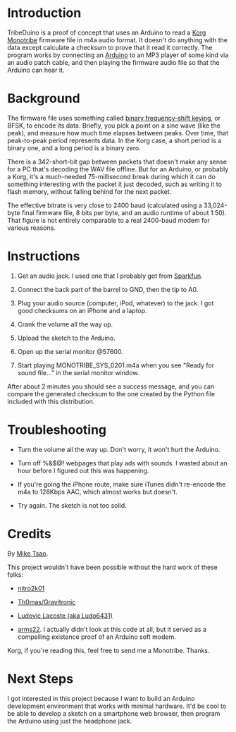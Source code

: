 Introduction
============

TribeDuino is a proof of concept that uses an Arduino to read a [Korg Monotribe](http://www.korg.com/monotribe) firmware file in m4a audio format. It doesn't do anything with the data except calculate a checksum to prove that it read it correctly. The program works by connecting an [Arduino](http://www.arduino.cc/) to an MP3 player of some kind via an audio patch cable, and then playing the firmware audio file so that the Arduino can hear it.

Background
==========

The firmware file uses something called [binary frequency-shift keying](http://en.wikipedia.org/wiki/Frequency-shift_keying), or BFSK, to encode its data. Briefly, you pick a point on a sine wave (like the peak), and measure how much time elapses between peaks. Over time, that peak-to-peak period represents data. In the Korg case, a short period is a binary one, and a long period is a binary zero.

There is a 342-short-bit gap between packets that doesn't make any sense for a PC that's decoding the WAV file offline. But for an Arduino, or probably a Korg, it's a much-needed 75-millisecond break during which it can do something interesting with the packet it just decoded, such as writing it to flash memory, without falling behind for the next packet.

The effective bitrate is very close to 2400 baud (calculated using a 33,024-byte final firmware file, 8 bits per byte, and an audio runtime of about 1:50). That figure is not entirely comparable to a real 2400-baud modem for various reasons.

Instructions
============

1. Get an audio jack. I used one that I probably got from [Sparkfun](http://www.sparkfun.com/products/8032).

1. Connect the back part of the barrel to GND, then the tip to A0.

1. Plug your audio source (computer, iPod, whatever) to the jack. I got good checksums on an iPhone and a laptop.

1. Crank the volume all the way up.

1. Upload the sketch to the Arduino.

1. Open up the serial monitor @57600.

1. Start playing MONOTRIBE_SYS_0201.m4a when you see "Ready for sound file..." in the serial monitor window.

After about 2 minutes you should see a success message, and you can compare the generated checksum to the one created by the Python file included with this distribution.

Troubleshooting
===============

- Turn the volume all the way up. Don't worry, it won't hurt the Arduino.

- Turn off %&$@! webpages that play ads with sounds. I wasted about an hour before I figured out this was happening.

- If you're going the iPhone route, make sure iTunes didn't re-encode the m4a to 128Kbps AAC, which almost works but doesn't.

- Try again. The sketch is not too solid.

Credits
=======

By [Mike Tsao](http://github.com/sowbug).

This project wouldn't have been possible without the hard work of these folks:

- [nitro2k01](http://blog.gg8.se/wordpress/2011/12/04/korg-monotribe-firmware-20-analysis/)

- [Th0mas/Gravitronic](http://gravitronic.blogspot.com/2011/12/decoding-korg-monotribe-firmware.html)

- [Ludovic Lacoste (aka Ludo6431)](http://ludolacoste.com)

- [arms22](http://code.google.com/p/arms22/). I actually didn't look at this code at all, but it served as a compelling existence proof of an Arduino soft modem.

Korg, if you're reading this, feel free to send me a Monotribe. Thanks.

Next Steps
==========

I got interested in this project because I want to build an Arduino development environment that works with minimal hardware. It'd be cool to be able to develop a sketch on a smartphone web browser, then program the Arduino using just the headphone jack.